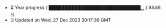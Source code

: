 - ⏳ Year progress { █████████████████████████████▁ } 98.86 %
- ⏰ Updated on Wed, 27 Dec 2023 20:17:36 GMT

